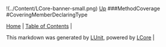 !(../Content/LCore-banner-small.png)
[Up](MethodCoverage.md)
###MethodCoverage
#CoveringMemberDeclaringType

[Home](../../README.md) | [Table of Contents](../../TableOfContents.md) | 


This markdown was generated by [LUnit](https://github.com/CodeSingularity/LUnit), powered by [LCore](https://github.com/CodeSingularity/LCore) | 

